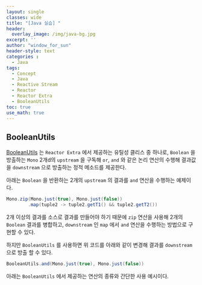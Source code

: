 ```yaml
--- 
layout: single
classes: wide
title: "[Java 실습] "
header:
  overlay_image: /img/java-bg.jpg 
excerpt: ''
author: "window_for_sun"
header-style: text
categories :
  - Java
tags:
  - Concept
  - Java
  - Reactive Stream
  - Reactor
  - Reactor Extra
  - BooleanUtils
toc: true 
use_math: true
---  
```


## BooleanUtils
[BooleanUtils](https://projectreactor.io/docs/extra/release/api/index.html?reactor/function/TupleUtils.html)
는 `Reactor Extra` 에서 제공하는 유틸성 클리스 중 하나로, 
`Boolean` 을 방출하는 `Mono` 2개d의 `upstream` 을 구독해 `or`, `and` 와 같은 논리 연산의 수행해 결과값을 `downstream` 으로 방출하는 정적 메소드를 제공한다.  

아래는 `Boolean` 을 반환하는 2개의 `upstream` 의 결과를 `and` 연산을 수행하는 예제이다.  

```java
Mono.zip(Mono.just(true), Mono.just(false))
        .map(tuple2 -> tuple2.getT1() && tuple2.getT2())
```  

2개 이상의 결과를 소스로 결과를 만들어야 하기 때문에 `zip` 연산을 사용해 2개의 `Boolean` 결과를 병합하고, 
`downstream` 인 `map` 에서 `and` 연산을 수행하는 방법으로 구현할 수 있다.  

하지만 `BooleanUtils` 를 사용하면 위 코드를 아래와 같이 변경해 결과를 `downstream` 으로 방출 할 수 있다.  

```java
BooleanUtils.and(Mono.just(true), Mono.just(false))
```  

아래는 `BooleanUtils` 에서 제공하는 연산의 종류와 간단한 사용 예시이다.  
